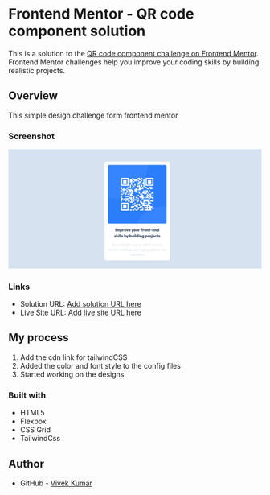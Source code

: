 # Frontend Mentor - QR code component solution

This is a solution to the [QR code component challenge on Frontend Mentor](https://www.frontendmentor.io/challenges/qr-code-component-iux_sIO_H). Frontend Mentor challenges help you improve your coding skills by building realistic projects.

## Overview

This simple design challenge form frontend mentor

### Screenshot

![](./images/Screenshot%202023-05-03%20221842.jpg)

### Links

- Solution URL: [Add solution URL here](https://your-solution-url.com)
- Live Site URL: [Add live site URL here](https://your-live-site-url.com)

## My process

1. Add the cdn link for tailwindCSS
2. Added the color and font style to the config files
3. Started working on the designs

### Built with

- HTML5
- Flexbox
- CSS Grid
- TailwindCss

## Author

- GitHub - [Vivek Kumar](https://github.com/vivekshaha)
